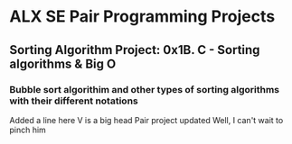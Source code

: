 # ALX SE Pair Programming Projects
## Sorting Algorithm Project: 0x1B. C - Sorting algorithms & Big O
### Bubble sort algorithim and other types of sorting algorithms with their different notations
Added a line here
V is a big head
Pair project updated
Well, I can't wait to pinch him

